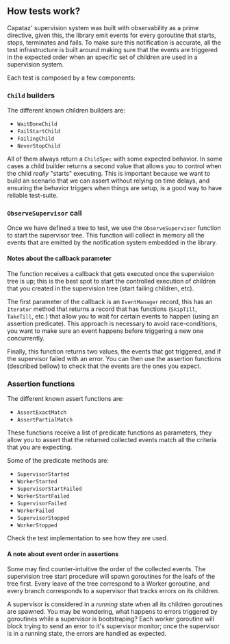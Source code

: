 ## How tests work?

Capataz' supervision system was built with observability as a prime directive,
given this, the library emit events for every goroutine that starts, stops,
terminates and fails. To make sure this notification is accurate, all the test
infrastructure is built around making sure that the events are triggered in the
expected order when an specific set of children are used in a supervision
system.

Each test is composed by a few components:

### `Child` builders

The different known children builders are:

* `WaitDoneChild`
* `FailStartChild`
* `FailingChild`
* `NeverStopChild`

All of them always return a `ChildSpec` with some expected behavior. In some
cases a child builder returns a second value that allows you to control when the
child _really_ "starts" executing. This is important because we want to build an
scenario that we can assert without relying on time delays, and ensuring the
behavior triggers when things are setup, is a good way to have reliable
test-suite.

### `ObserveSupervisor` call

Once we have defined a tree to test, we use the `ObserveSupervisor` function to
start the supervisor tree. This function will collect in memory all the events
that are emitted by the notification system embedded in the library.

#### Notes about the callback parameter

The function receives a callback that gets executed once the supervision tree is
up; this is the best spot to start the controlled execution of children that you
created in the supervision tree (start failing children, etc).

The first parameter of the callback is an `EventManager` record, this has an
`Iterator` method that returns a record that has functions (`SkipTill`,
`TakeTill`, etc.) that allow you to wait for certain events to happen (using an
assertion predicate). This approach is necessary to avoid race-conditions, you
want to make sure an event happens before triggering a new one concurrently.

Finally, this function returns two values, the events that got triggered, and if
the supervisor failed with an error. You can then use the assertion functions
(described bellow) to check that the events are the ones you expect.

### Assertion functions

The different known assert functions are:

* `AssertExactMatch`
* `AssertPartialMatch`

These functions receive a list of predicate functions as parameters, they allow
you to assert that the returned collected events match all the criteria that you
are expecting.

Some of the predicate methods are:

* `SupervisorStarted`
* `WorkerStarted`
* `SupervisorStartFailed`
* `WorkerStartFailed`
* `SupervisorFailed`
* `WorkerFailed`
* `SupervisorStopped`
* `WorkerStopped`

Check the test implementation to see how they are used.

#### A note about event order in assertions

Some may find counter-intuitive the order of the collected events. The
supervision tree start procedure will spawn goroutines for the leafs of the tree
first. Every leave of the tree correspond to a Worker goroutine, and every
branch corresponds to a supervisor that tracks errors on its children.

A supervisor is considered in a _running_ state when all its children goroutines
are spawned. You may be wondering, what happens to errors triggered by
goroutines while a supervisor is bootstraping? Each worker goroutine will block
trying to send an error to it's supervisor monitor; once the supervisor is in a
running state, the errors are handled as expected.
